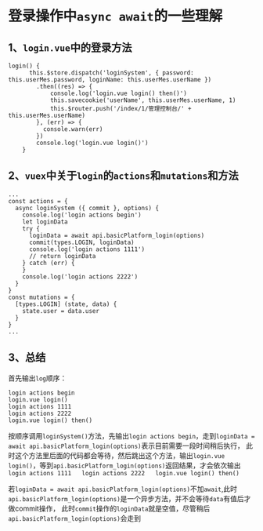 # 登录操作中`async await`的一些理解
## 1、`login.vue`中的登录方法
```
login() {
      this.$store.dispatch('loginSystem', { password: this.userMes.password, loginName: this.userMes.userName })
        .then((res) => {
            console.log('login.vue login() then()')
            this.savecookie('userName', this.userMes.userName, 1)
            this.$router.push('/index/1/管理控制台/' + this.userMes.userName)
        }, (err) => {
          console.warn(err)
        })
        console.log('login.vue login()')
    }
```
## 2、`vuex`中关于`login`的`actions`和`mutations`和方法
```
...
const actions = {
  async loginSystem ({ commit }, options) {
    console.log('login actions begin')
    let loginData
    try {
      loginData = await api.basicPlatform_login(options)
      commit(types.LOGIN, loginData)
      console.log('login actions 1111')
      // return loginData
    } catch (err) {
    }
    console.log('login actions 2222')
  }
}
const mutations = {
  [types.LOGIN] (state, data) {
    state.user = data.user
  }
}
...
```
## 3、总结
首先输出`log`顺序：
```
login actions begin
login.vue login()
login actions 1111
login actions 2222
login.vue login() then()
```
按顺序调用`loginSystem()`方法，先输出`login actions begin`，走到`loginData = await api.basicPlatform_login(options)`表示目前需要一段时间稍后执行，
此时这个方法里后面的代码都会等待，然后跳出这个方法，输出`login.vue login()`，等到`api.basicPlatform_login(options)`返回结果，才会依次输出
`login actions 1111   login actions 2222   login.vue login() then()`

若`loginData = await api.basicPlatform_login(options)`不加`await`,此时`api.basicPlatform_login(options)`是一个异步方法，并不会等待`data`有值后才做commit操作，
此时`commit`操作的`loginData`就是空值，尽管稍后`api.basicPlatform_login(options)`会走到
